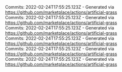 Commits: 2022-02-24T17:55:25.123Z - Generated via https://github.com/marketplace/actions/artificial-grass
<br>
Commits: 2022-02-24T17:55:25.123Z - Generated via https://github.com/marketplace/actions/artificial-grass
<br>
Commits: 2022-02-24T17:55:25.123Z - Generated via https://github.com/marketplace/actions/artificial-grass
<br>
Commits: 2022-02-24T17:55:25.123Z - Generated via https://github.com/marketplace/actions/artificial-grass
<br>
Commits: 2022-02-24T17:55:25.123Z - Generated via https://github.com/marketplace/actions/artificial-grass
<br>
Commits: 2022-02-24T17:55:25.123Z - Generated via https://github.com/marketplace/actions/artificial-grass
<br>
